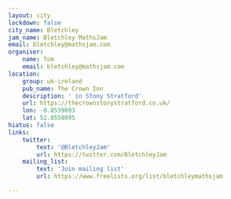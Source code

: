 ```yaml
---
layout: city
lockdown: false
city_name: Bletchley
jam_name: Bletchley MathsJam
email: bletchley@mathsjam.com
organiser:
    name: Tom
    email: bletchley@mathsjam.com
location:
    group: uk-ireland
    pub_name: The Crown Inn
    description: ' in Stony Stratford'
    url: https://thecrownstonystratford.co.uk/
    lon: -0.8539893
    lat: 52.0558095
hiatus: false
links:
    twitter:
        text: '@BletchleyJam'
        url: https://twitter.com/BletchleyJam
    mailing_list:
        text: 'Join mailing list'
        url: https://www.freelists.org/list/bletchleymathsjam

---
```


